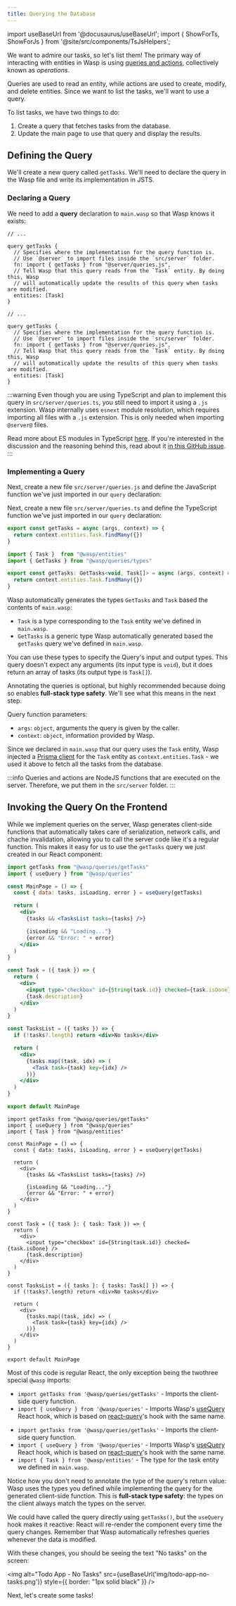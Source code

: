 ```yaml
---
title: Querying the Database
---
```


import useBaseUrl from '@docusaurus/useBaseUrl';
import { ShowForTs, ShowForJs } from '@site/src/components/TsJsHelpers';

We want to admire our tasks, so let's list them! The primary way of interacting with entities in Wasp is using [queries and actions](/docs/database/operations), collectively known as _operations_.

Queries are used to read an entity, while actions are used to create, modify, and delete entities. Since we want to list the tasks, we'll want to use a query.

To list tasks, we have two things to do:

1. Create a query that fetches tasks from the database.
2. Update the main page to use that query and display the results.

## Defining the Query

We'll create a new query called `getTasks`. We'll need to declare the query in the Wasp file and write its implementation in <ShowForJs>JS</ShowForJs><ShowForTs>TS</ShowForTs>.

### Declaring a Query

We need to add a __query__ declaration to `main.wasp` so that Wasp knows it exists:

<Tabs groupId="js-ts">
<TabItem value="js" label="JavaScript">

```wasp title="main.wasp"
// ...

query getTasks {
  // Specifies where the implementation for the query function is.
  // Use `@server` to import files inside the `src/server` folder.
  fn: import { getTasks } from "@server/queries.js",
  // Tell Wasp that this query reads from the `Task` entity. By doing this, Wasp
  // will automatically update the results of this query when tasks are modified.
  entities: [Task]
}
```

</TabItem>
<TabItem value="ts" label="TypeScript">

```wasp title="main.wasp"
// ...

query getTasks {
  // Specifies where the implementation for the query function is.
  // Use `@server` to import files inside the `src/server` folder.
  fn: import { getTasks } from "@server/queries.js",
  // Tell Wasp that this query reads from the `Task` entity. By doing this, Wasp
  // will automatically update the results of this query when tasks are modified.
  entities: [Task]
}
```

:::warning
Even though you are using TypeScript and plan to implement this query in `src/server/queries.ts`, you still need to import it using a `.js` extension. Wasp internally uses `esnext` module resolution, which requires importing all files with a `.js` extension. This is only needed when importing `@server@` files.

Read more about ES modules in TypeScript [here](https://www.typescriptlang.org/docs/handbook/esm-node.html). If you're interested in the discussion and the reasoning behind this, read about it [in this GitHub issue](https://github.com/microsoft/TypeScript/issues/33588).
:::

</TabItem>
</Tabs>

### Implementing a Query

<ShowForJs>

Next, create a new file `src/server/queries.js` and define the JavaScript function we've just imported in our `query` declaration:

</ShowForJs>
<ShowForTs>

Next, create a new file `src/server/queries.ts` and define the TypeScript function we've just imported in our `query` declaration:

</ShowForTs>

<Tabs groupId="js-ts">
<TabItem value="js" label="JavaScript">

```js title="src/server/queries.js"
export const getTasks = async (args, context) => {
  return context.entities.Task.findMany({})
}
```

</TabItem>
<TabItem value="ts" label="TypeScript">

```js title="src/server/queries.ts"
import { Task }  from "@wasp/entities"
import { GetTasks } from "@wasp/queries/types"

export const getTasks: GetTasks<void, Task[]> = async (args, context) => {
  return context.entities.Task.findMany({})
}
```

Wasp automatically generates the types `GetTasks` and `Task` based the contents of `main.wasp`:
  - `Task` is a type corresponding to the `Task` entity we've defined in `main.wasp`.
  - `GetTasks` is a generic type Wasp automatically generated based the `getTasks` query we've defined in `main.wasp`.

You can use these types to specify the Query's input and output types. This query doesn't expect any arguments (its input type is `void`), but it does return an array of tasks (its output type is `Task[]`).

Annotating the queries is optional, but highly recommended because doing so enables **full-stack type safety**. We'll see what this means in the next step.

</TabItem>
</Tabs>

Query function parameters:
- `args`: `object`, arguments the query is given by the caller.
- `context`: `object`, information provided by Wasp.

Since we declared in `main.wasp` that our query uses the `Task` entity, Wasp injected a [Prisma client](https://www.prisma.io/docs/reference/tools-and-interfaces/prisma-client/crud) for the `Task` entity as `context.entities.Task` - we used it above to fetch all the tasks from the database.

:::info
Queries and actions are NodeJS functions that are executed on the server. Therefore, we put them in the `src/server` folder.
:::

## Invoking the Query On the Frontend

While we implement queries on the server, Wasp generates client-side functions that automatically takes care of serialization, network calls, and chache invalidation, allowing you to call the server code like it's a regular function. This makes it easy for us to use the `getTasks` query we just created in our React component:

<Tabs groupId="js-ts">
<TabItem value="js" label="JavaScript">

```jsx {1-2,5-14,17-36} title="src/client/MainPage.jsx"
import getTasks from "@wasp/queries/getTasks"
import { useQuery } from "@wasp/queries"

const MainPage = () => {
  const { data: tasks, isLoading, error } = useQuery(getTasks)

  return (
    <div>
      {tasks && <TasksList tasks={tasks} />}

      {isLoading && "Loading..."}
      {error && "Error: " + error}
    </div>
  )
}

const Task = ({ task }) => {
  return (
    <div>
      <input type="checkbox" id={String(task.id)} checked={task.isDone} />
      {task.description}
    </div>
  )
}

const TasksList = ({ tasks }) => {
  if (!tasks?.length) return <div>No tasks</div>

  return (
    <div>
      {tasks.map((task, idx) => (
        <Task task={task} key={idx} />
      ))}
    </div>
  )
}

export default MainPage
```

</TabItem>
<TabItem value="ts" label="TypeScript">


```tsx {1-3,6-15,18-37} title="src/client/MainPage.tsx"
import getTasks from "@wasp/queries/getTasks"
import { useQuery } from "@wasp/queries"
import { Task } from "@wasp/entities"

const MainPage = () => {
  const { data: tasks, isLoading, error } = useQuery(getTasks)

  return (
    <div>
      {tasks && <TasksList tasks={tasks} />}

      {isLoading && "Loading..."}
      {error && "Error: " + error}
    </div>
  )
}

const Task = ({ task }: { task: Task }) => {
  return (
    <div>
      <input type="checkbox" id={String(task.id)} checked={task.isDone} />
      {task.description}
    </div>
  )
}

const TasksList = ({ tasks }: { tasks: Task[] }) => {
  if (!tasks?.length) return <div>No tasks</div>

  return (
    <div>
      {tasks.map((task, idx) => (
        <Task task={task} key={idx} />
      ))}
    </div>
  )
}

export default MainPage
```

</TabItem>
</Tabs>

Most of this code is regular React, the only exception being the <ShowForJs>two</ShowForJs><ShowForTs>three</ShowForTs> special `@wasp` imports:

<ShowForJs>

- `import getTasks from '@wasp/queries/getTasks'` - Imports the client-side query function.
- `import { useQuery } from '@wasp/queries'` - Imports Wasp's [useQuery](/docs/database/operations#useQuery) React hook, which is based on [react-query](https://github.com/tannerlinsley/react-query)'s hook with the same name.

</ShowForJs>

<ShowForTs>

- `import getTasks from '@wasp/queries/getTasks'` - Imports the client-side query function.
- `import { useQuery } from '@wasp/queries'` - Imports Wasp's [useQuery](/docs/database/operations#useQuery) React hook, which is based on [react-query](https://github.com/tannerlinsley/react-query)'s hook with the same name.
- `import { Task } from '@wasp/entities'` - The type for the task entity we defined in `main.wasp`.

Notice how you don't need to annotate the type of the query's return value: Wasp uses the types you defined while implementing the query for the generated client-side function. This is **full-stack type safety**: the types on the client always match the types on the server.

</ShowForTs>

We could have called the query directly using `getTasks()`, but the `useQuery` hook makes it reactive: React will re-render the component every time the query changes. Remember that Wasp automatically refreshes queries whenever the data is modified.

With these changes, you should be seeing the text "No tasks" on the screen:

<img alt="Todo App - No Tasks"
     src={useBaseUrl('img/todo-app-no-tasks.png')}
     style={{ border: "1px solid black" }}
/>

Next, let's create some tasks!

